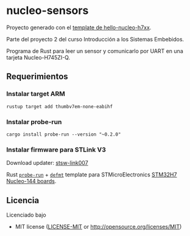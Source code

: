 # nucleo-sensors

Proyecto generado con el [template de hello-nucleo-h7xx](https://github.com/antoinevg/hello-nucleo-h7xx).

Parte del proyecto 2 del curso Introducción a los Sistemas Embebidos.

Programa de Rust para leer un sensor y comunicarlo por UART en una tarjeta Nucleo-H745ZI-Q.

## Requerimientos

### Instalar target ARM

    rustup target add thumbv7em-none-eabihf

### Instalar probe-run

    cargo install probe-run --version "~0.2.0"

### Instalar firmware para STLink V3

Download updater: [stsw-link007](https://www.st.com/content/st_com/en/products/development-tools/software-development-tools/stm32-software-development-tools/stm32-programmers/stsw-link007.html)

Rust [`probe-run`] + [`defmt`] template para STMicroElectronics [STM32H7 Nucleo-144 boards](https://www.st.com/content/st_com/en/search.html#q=nucleo-h7-t=tools-page=1).

[`probe-run`]: https://crates.io/crates/probe-run
[`defmt`]: https://github.com/knurling-rs/defmt

## Licencia

Licenciado bajo

- MIT license ([LICENSE-MIT](LICENSE-MIT) or http://opensource.org/licenses/MIT)
